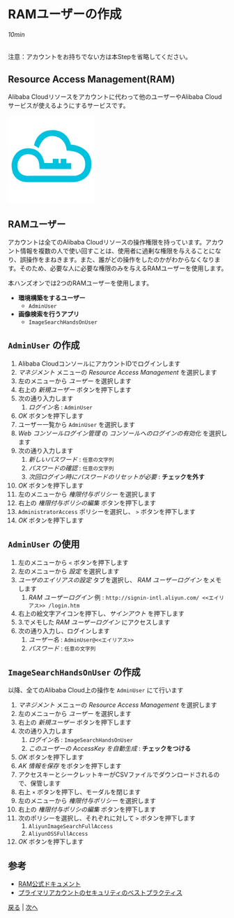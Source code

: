 # RAMユーザーの作成
###### 10min

注意：アカウントをお持ちでない方は本Stepを省略してください。

## Resource Access Management(RAM)
Alibaba Cloudリソースをアカウントに代わって他のユーザーやAlibaba Cloudサービスが使えるようにするサービスです。

![RAM](img/ram.png)

## RAMユーザー
アカウントは全てのAlibaba Cloudリソースの操作権限を持っています。アカウント情報を複数の人で使い回すことは、使用者に過剰な権限を与えることになり、誤操作をまねきます。また、誰がどの操作をしたのかがわからなくなります。そのため、必要な人に必要な権限のみを与えるRAMユーザーを使用します。

本ハンズオンでは2つのRAMユーザーを使用します。
- **環境構築をするユーザー**
  - `AdminUser`
- **画像検索を行うアプリ**
  - `ImageSearchHandsOnUser`

## `AdminUser` の作成
1. Alibaba CloudコンソールにアカウントIDでログインします
1. *マネジメント* メニューの *Resource Access Management* を選択します
1. 左のメニューから *ユーザー* を選択します
1. 右上の *新規ユーザー* ボタンを押下します
1. 次の通り入力します
    1. *ログイン名* : `AdminUser`
1. *OK* ボタンを押下します
1. ユーザー一覧から `AdminUser` を選択します
1. *Web コンソールログイン管理* の *コンソールへのログインの有効化* を選択します
1. 次の通り入力します
    1. *新しいパスワード* : `任意の文字列`
    1. *パスワードの確認* : `任意の文字列`
    1. *次回ログイン時にパスワードのリセットが必要* : **チェックを外す**
1. *OK* ボタンを押下します
1. 左のメニューから *権限付与ポリシー* を選択します
1. 右上の *権限付与ポリシの編集* ボタンを押下します
1. `AdministratorAccess` ポリシーを選択し、 `>` ボタンを押下します
1. *OK* ボタンを押下します

## `AdminUser` の使用
1. 左のメニューから `<` ボタンを押下します
1. 左のメニューから *設定* を選択します
1. *ユーザのエイリアスの設定* タブを選択し、 *RAM ユーザーログイン* をメモします
    1. *RAM ユーザーログイン* 例 : `http://signin-intl.aliyun.com/ <<エイリアス>> /login.htm`
1. 右上の絵文字アイコンを押下し、*サインアウト* を押下します
1. 3.でメモした *RAM ユーザーログイン* にアクセスします
1. 次の通り入力し、ログインします
    1. *ユーザー名* : `AdminUser@<<エイリアス>>`
    1. *パスワード* : `任意の文字列`

## `ImageSearchHandsOnUser` の作成
以降、全てのAlibaba Cloud上の操作を `AdminUser` にて行います
1. *マネジメント* メニューの *Resource Access Management* を選択します
1. 左のメニューから *ユーザー* を選択します
1. 右上の *新規ユーザー* ボタンを押下します
1. 次の通り入力します
    1. *ログイン名* : `ImageSearchHandsOnUser`
    1. *このユーザーの AccessKey を自動生成* : **チェックをつける**
1. *OK* ボタンを押下します
1. *AK 情報を保存* をボタンを押下します
1. アクセスキーとシークレットキーがCSVファイルでダウンロードされるので、保管します
1. 右上 `×` ボタンを押下し、モーダルを閉じます
1. 左のメニューから *権限付与ポリシー* を選択します
1. 右上の *権限付与ポリシの編集* ボタンを押下します
1. 次のポリシーを選択し、それぞれに対して `>` ボタンを押下します
    1. `AliyunImageSearchFullAccess`
    1. `AliyunOSSFullAccess`
1. *OK* ボタンを押下します

## 参考
- [RAM公式ドキュメント](https://jp.alibabacloud.com/product/ram)
- [プライマリアカウントのセキュリティのベストプラクティス](https://jp.alibabacloud.com/help/doc-detail/93245.htm)


[戻る](Step1.md) | [次へ](Step3.md)
